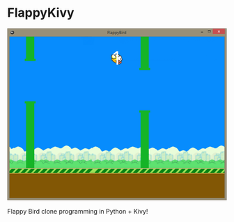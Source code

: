 FlappyKivy
==========

![Screenshot](/screenshots/first.png)

Flappy Bird clone programming in Python + Kivy!